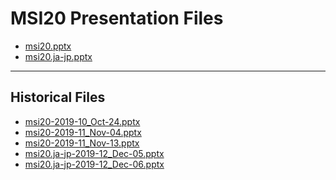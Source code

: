 <!--
This is a machine generated file, and should not be edited, as it will be overwritten with future updates.
-->

# MSI20 Presentation Files

- [msi20.pptx](https://globaleventcdn.blob.core.windows.net/assets/msi/msi20/msi20.pptx)
- [msi20.ja-jp.pptx](https://globaleventcdn.blob.core.windows.net/assets/msi/msi20/msi20.ja-jp.pptx)
---
## Historical Files
- [msi20-2019-10_Oct-24.pptx](https://globaleventcdn.blob.core.windows.net/assets/msi/msi20/msi20-2019-10_Oct-24.pptx)
- [msi20-2019-11_Nov-04.pptx](https://globaleventcdn.blob.core.windows.net/assets/msi/msi20/msi20-2019-11_Nov-04.pptx)
- [msi20-2019-11_Nov-13.pptx](https://globaleventcdn.blob.core.windows.net/assets/msi/msi20/msi20-2019-11_Nov-13.pptx)
- [msi20.ja-jp-2019-12_Dec-05.pptx](https://globaleventcdn.blob.core.windows.net/assets/msi/msi20/msi20.ja-jp-2019-12_Dec-05.pptx)
- [msi20.ja-jp-2019-12_Dec-06.pptx](https://globaleventcdn.blob.core.windows.net/assets/msi/msi20/msi20.ja-jp-2019-12_Dec-06.pptx)


